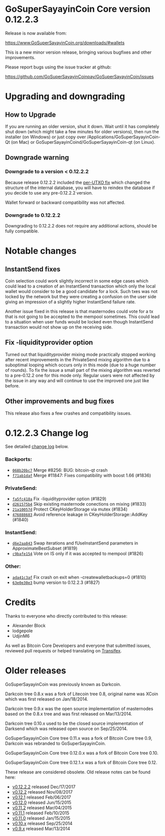 GoSuperSayayinCoin Core version 0.12.2.3
==========================

Release is now available from:

  <https://www.GoSuperSayayinCoin.org/downloads/#wallets>

This is a new minor version release, bringing various bugfixes and other
improvements.

Please report bugs using the issue tracker at github:

  <https://github.com/GoSuperSayayinCoinpay/GoSuperSayayinCoin/issues>


Upgrading and downgrading
=========================

How to Upgrade
--------------

If you are running an older version, shut it down. Wait until it has completely
shut down (which might take a few minutes for older versions), then run the
installer (on Windows) or just copy over /Applications/GoSuperSayayinCoin-Qt (on Mac) or
GoSuperSayayinCoind/GoSuperSayayinCoin-qt (on Linux).

Downgrade warning
-----------------

### Downgrade to a version < 0.12.2.2

Because release 0.12.2.2 included the [per-UTXO fix](release-notes/GoSuperSayayinCoin/release-notes-0.12.2.2.md#per-utxo-fix)
which changed the structure of the internal database, you will have to reindex
the database if you decide to use any pre-0.12.2.2 version.

Wallet forward or backward compatibility was not affected.

### Downgrade to 0.12.2.2

Downgrading to 0.12.2.2 does not require any additional actions, should be
fully compatible.

Notable changes
===============

InstantSend fixes
-----------------

Coin selection could work slightly incorrect in some edge cases which could
lead to a creation of an InstantSend transaction which only the local wallet
would consider to be a good candidate for a lock. Such txes was not locked by
the network but they were creating a confusion on the user side giving an
impression of a slightly higher InstantSend failure rate.

Another issue fixed in this release is that masternodes could vote for a tx
that is not going to be accepted to the mempool sometimes. This could lead to
a situation when user funds would be locked even though InstantSend transaction
would not show up on the receiving side.

Fix -liquidityprovider option
-----------------------------

Turned out that liquidityprovider mixing mode practically stopped working after
recent improvements in the PrivateSend mixing algorithm due to a suboptimal
looping which occurs only in this mode (due to a huge number of rounds). To fix
the issue a small part of the mixing algorithm was reverted to a pre-0.12.2 one
for this mode only. Regular users were not affected by the issue in any way and
will continue to use the improved one just like before.

Other improvements and bug fixes
--------------------------------

This release also fixes a few crashes and compatibility issues.


0.12.2.3 Change log
===================

See detailed [change log](https://github.com/GoSuperSayayinCoinpay/GoSuperSayayinCoin/compare/v0.12.2.2...GoSuperSayayinCoinpay:v0.12.2.3) below.

### Backports:
- [`068b20bc7`](https://github.com/GoSuperSayayinCoinpay/GoSuperSayayinCoin/commit/068b20bc7) Merge #8256: BUG: bitcoin-qt crash
- [`f71ab1daf`](https://github.com/GoSuperSayayinCoinpay/GoSuperSayayinCoin/commit/f71ab1daf) Merge #11847: Fixes compatibility with boost 1.66 (#1836)

### PrivateSend:
- [`fa5fc418a`](https://github.com/GoSuperSayayinCoinpay/GoSuperSayayinCoin/commit/fa5fc418a) Fix -liquidityprovider option (#1829)
- [`d261575b4`](https://github.com/GoSuperSayayinCoinpay/GoSuperSayayinCoin/commit/d261575b4) Skip existing masternode conections on mixing (#1833)
- [`21a10057d`](https://github.com/GoSuperSayayinCoinpay/GoSuperSayayinCoin/commit/21a10057d) Protect CKeyHolderStorage via mutex (#1834)
- [`476888683`](https://github.com/GoSuperSayayinCoinpay/GoSuperSayayinCoin/commit/476888683) Avoid reference leakage in CKeyHolderStorage::AddKey (#1840)

### InstantSend:
- [`d6e2aa843`](https://github.com/GoSuperSayayinCoinpay/GoSuperSayayinCoin/commit/d6e2aa843) Swap iterations and fUseInstantSend parameters in ApproximateBestSubset (#1819)
- [`c9bafe154`](https://github.com/GoSuperSayayinCoinpay/GoSuperSayayinCoin/commit/c9bafe154) Vote on IS only if it was accepted to mempool (#1826)

### Other:
- [`ada41c3af`](https://github.com/GoSuperSayayinCoinpay/GoSuperSayayinCoin/commit/ada41c3af) Fix crash on exit when -createwalletbackups=0 (#1810)
- [`63e0e30e3`](https://github.com/GoSuperSayayinCoinpay/GoSuperSayayinCoin/commit/63e0e30e3) bump version to 0.12.2.3 (#1827)

Credits
=======

Thanks to everyone who directly contributed to this release:

- Alexander Block
- lodgepole
- UdjinM6

As well as Bitcoin Core Developers and everyone that submitted issues,
reviewed pull requests or helped translating on
[Transifex](https://www.transifex.com/projects/p/GoSuperSayayinCoin/).


Older releases
==============

GoSuperSayayinCoin was previously known as Darkcoin.

Darkcoin tree 0.8.x was a fork of Litecoin tree 0.8, original name was XCoin
which was first released on Jan/18/2014.

Darkcoin tree 0.9.x was the open source implementation of masternodes based on
the 0.8.x tree and was first released on Mar/13/2014.

Darkcoin tree 0.10.x used to be the closed source implementation of Darksend
which was released open source on Sep/25/2014.

GoSuperSayayinCoin Core tree 0.11.x was a fork of Bitcoin Core tree 0.9,
Darkcoin was rebranded to GoSuperSayayinCoin.

GoSuperSayayinCoin Core tree 0.12.0.x was a fork of Bitcoin Core tree 0.10.

GoSuperSayayinCoin Core tree 0.12.1.x was a fork of Bitcoin Core tree 0.12.

These release are considered obsolete. Old release notes can be found here:

- [v0.12.2.2](release-notes/GoSuperSayayinCoin/release-notes-0.12.2.2.md) released Dec/17/2017
- [v0.12.2](release-notes/GoSuperSayayinCoin/release-notes-0.12.2.md) released Nov/08/2017
- [v0.12.1](release-notes/GoSuperSayayinCoin/release-notes-0.12.1.md) released Feb/06/2017
- [v0.12.0](release-notes/GoSuperSayayinCoin/release-notes-0.12.0.md) released Jun/15/2015
- [v0.11.2](release-notes/GoSuperSayayinCoin/release-notes-0.11.2.md) released Mar/04/2015
- [v0.11.1](release-notes/GoSuperSayayinCoin/release-notes-0.11.1.md) released Feb/10/2015
- [v0.11.0](release-notes/GoSuperSayayinCoin/release-notes-0.11.0.md) released Jan/15/2015
- [v0.10.x](release-notes/GoSuperSayayinCoin/release-notes-0.10.0.md) released Sep/25/2014
- [v0.9.x](release-notes/GoSuperSayayinCoin/release-notes-0.9.0.md) released Mar/13/2014

